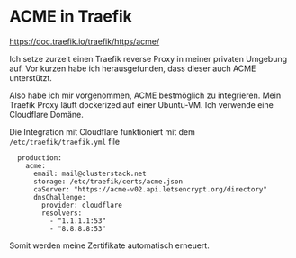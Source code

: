 # ACME in Traefik

<https://doc.traefik.io/traefik/https/acme/>

Ich setze zurzeit einen Traefik reverse Proxy in meiner privaten Umgebung auf. Vor kurzen habe ich herausgefunden, dass dieser auch ACME unterstützt.

Also habe ich mir vorgenommen, ACME bestmöglich zu integrieren. Mein Traefik Proxy läuft dockerized auf einer Ubuntu-VM. Ich verwende eine Cloudflare Domäne.

Die Integration mit Cloudflare funktioniert mit dem `/etc/traefik/traefik.yml` file

```
  production:
    acme:
      email: mail@clusterstack.net
      storage: /etc/traefik/certs/acme.json
      caServer: "https://acme-v02.api.letsencrypt.org/directory"
      dnsChallenge:
        provider: cloudflare
        resolvers:
          - "1.1.1.1:53"
          - "8.8.8.8:53"
```

Somit werden meine Zertifikate automatisch erneuert.